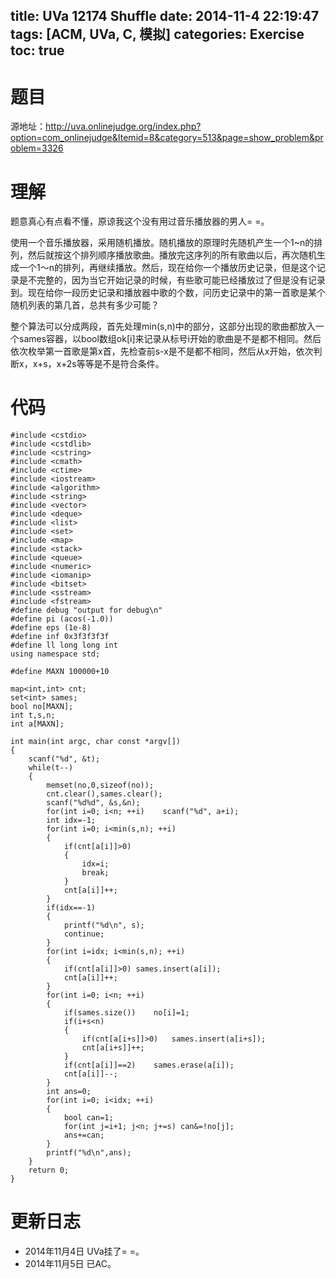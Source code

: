 title: UVa 12174 Shuffle
date: 2014-11-4 22:19:47
tags: [ACM, UVa, C, 模拟]
categories: Exercise
toc: true
---
# 题目	
源地址：http://uva.onlinejudge.org/index.php?option=com_onlinejudge&Itemid=8&category=513&page=show_problem&problem=3326

# 理解
题意真心有点看不懂，原谅我这个没有用过音乐播放器的男人= =。

> 
使用一个音乐播放器，采用随机播放。随机播放的原理时先随机产生一个1~n的排列，然后就按这个排列顺序播放歌曲。播放完这序列的所有歌曲以后，再次随机生成一个1～n的排列，再继续播放。然后，现在给你一个播放历史记录，但是这个记录是不完整的，因为当它开始记录的时候，有些歌可能已经播放过了但是没有记录到。现在给你一段历史记录和播放器中歌的个数，问历史记录中的第一首歌是某个随机列表的第几首，总共有多少可能？

整个算法可以分成两段，首先处理min(s,n)中的部分，这部分出现的歌曲都放入一个sames容器，以bool数组ok[i]来记录从标号i开始的歌曲是不是都不相同。然后依次枚举第一首歌是第x首，先检查前s-x是不是都不相同，然后从x开始，依次判断x，x+s，x+2s等等是不是符合条件。

<!-- more -->

# 代码
```
#include <cstdio>
#include <cstdlib>
#include <cstring>
#include <cmath>
#include <ctime>
#include <iostream>
#include <algorithm>
#include <string>
#include <vector>
#include <deque>
#include <list>
#include <set>
#include <map>
#include <stack>
#include <queue>
#include <numeric>
#include <iomanip>
#include <bitset>
#include <sstream>
#include <fstream>
#define debug "output for debug\n"
#define pi (acos(-1.0))
#define eps (1e-8)
#define inf 0x3f3f3f3f
#define ll long long int
using namespace std;

#define MAXN 100000+10

map<int,int> cnt;
set<int> sames;
bool no[MAXN];
int t,s,n;
int a[MAXN];

int main(int argc, char const *argv[])
{
    scanf("%d", &t);
    while(t--)
    {
        memset(no,0,sizeof(no));
        cnt.clear(),sames.clear();
        scanf("%d%d", &s,&n);
        for(int i=0; i<n; ++i)    scanf("%d", a+i);
        int idx=-1;
        for(int i=0; i<min(s,n); ++i)
        {
            if(cnt[a[i]]>0)
            {
                idx=i;
                break;
            }
            cnt[a[i]]++;
        }
        if(idx==-1)
        {
            printf("%d\n", s);
            continue;
        }
        for(int i=idx; i<min(s,n); ++i)
        {
            if(cnt[a[i]]>0) sames.insert(a[i]);
            cnt[a[i]]++;
        }
        for(int i=0; i<n; ++i)
        {
            if(sames.size())    no[i]=1;
            if(i+s<n)
            {
                if(cnt[a[i+s]]>0)   sames.insert(a[i+s]);
                cnt[a[i+s]]++;
            }
            if(cnt[a[i]]==2)    sames.erase(a[i]);
            cnt[a[i]]--;
        }
        int ans=0;
        for(int i=0; i<idx; ++i)
        {
            bool can=1;
            for(int j=i+1; j<n; j+=s) can&=!no[j];
            ans+=can;
        }
        printf("%d\n",ans);
    }
    return 0;
}
```

# 更新日志
- 2014年11月4日 UVa挂了= =。
- 2014年11月5日 已AC。